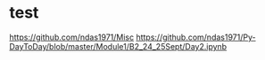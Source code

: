 # test
https://github.com/ndas1971/Misc
https://github.com/ndas1971/Py-DayToDay/blob/master/Module1/B2_24_25Sept/Day2.ipynb
